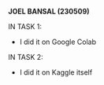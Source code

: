 **JOEL BANSAL (230509)**

IN TASK 1:
  * I did it on Google Colab


IN TASK 2:
  * I did it on Kaggle itself
